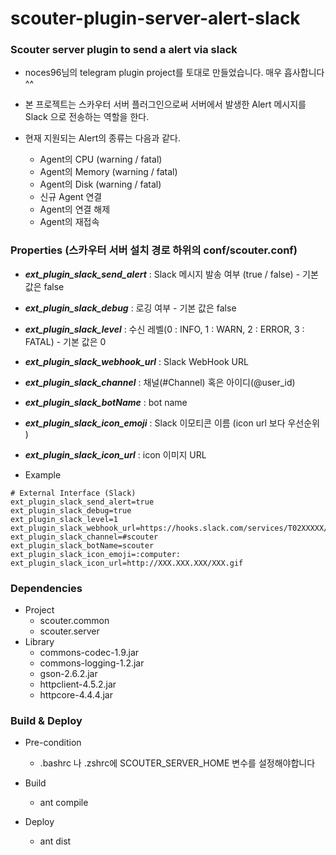 # scouter-plugin-server-alert-slack
### Scouter server plugin to send a alert via slack

- noces96님의 telegram plugin project를 토대로 만들었습니다. 매우 흡사합니다 ^^

- 본 프로젝트는 스카우터 서버 플러그인으로써 서버에서 발생한 Alert 메시지를 Slack 으로 전송하는 역할을 한다.
- 현재 지원되는 Alert의 종류는 다음과 같다.
	- Agent의 CPU (warning / fatal)
	- Agent의 Memory (warning / fatal)
	- Agent의 Disk (warning / fatal)
	- 신규 Agent 연결
	- Agent의 연결 해제
	- Agent의 재접속

### Properties (스카우터 서버 설치 경로 하위의 conf/scouter.conf)
* **_ext\_plugin\_slack\_send\_alert_** : Slack 메시지 발송 여부 (true / false) - 기본 값은 false
* **_ext\_plugin\_slack\_debug_** : 로깅 여부 - 기본 값은 false
* **_ext\_plugin\_slack\_level_** : 수신 레벨(0 : INFO, 1 : WARN, 2 : ERROR, 3 : FATAL) - 기본 값은 0
* **_ext\_plugin\_slack\_webhook_url_** : Slack WebHook URL 
* **_ext\_plugin\_slack\_channel_** : 채널(#Channel) 혹은 아이디(@user_id)
* **_ext\_plugin\_slack\_botName_** : bot name
* **_ext\_plugin\_slack\_icon\_emoji_** : Slack 이모티콘 이름 (icon url 보다 우선순위 )
* **_ext\_plugin\_slack\_icon\_url_** : icon 이미지 URL



* Example
```
# External Interface (Slack)
ext_plugin_slack_send_alert=true
ext_plugin_slack_debug=true
ext_plugin_slack_level=1
ext_plugin_slack_webhook_url=https://hooks.slack.com/services/T02XXXXX/B159XXXXX/W5CDXXXXXXXXXXXXXXXXXXXX
ext_plugin_slack_channel=#scouter
ext_plugin_slack_botName=scouter
ext_plugin_slack_icon_emoji=:computer:
ext_plugin_slack_icon_url=http://XXX.XXX.XXX/XXX.gif
```

### Dependencies
* Project
    - scouter.common
    - scouter.server
* Library
    - commons-codec-1.9.jar
    - commons-logging-1.2.jar
    - gson-2.6.2.jar
    - httpclient-4.5.2.jar
    - httpcore-4.4.4.jar
    
### Build & Deploy
* Pre-condition
    - .bashrc 나 .zshrc에 SCOUTER_SERVER_HOME 변수를 설정해야합니다
    
* Build
    - ant compile
    
* Deploy
    - ant dist 
